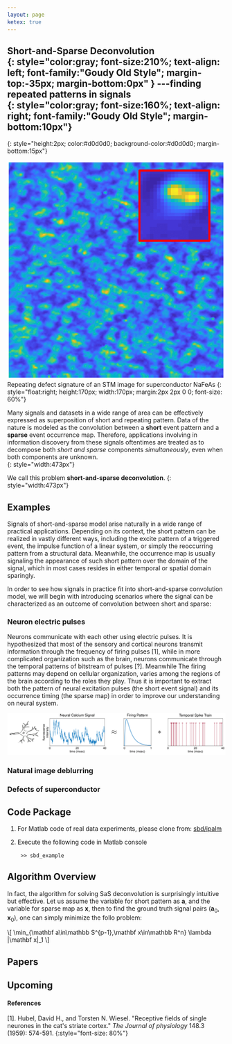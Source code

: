 ```yaml
---
layout: page
ketex: true
---
```


**Short-and-Sparse Deconvolution**  
{: style="color:gray; font-size:210%; text-align: left; font-family:"Goudy Old Style"; margin-top:-35px; margin-bottom:0px" }
---finding repeated patterns in signals  
{: style="color:gray; font-size:160%; text-align: right; font-family:"Goudy Old Style"; margin-bottom:10px"}
----------------------------------------------------------
{: style="height:2px; color:#d0d0d0; background-color:#d0d0d0; margin-bottom:15px"}


![fig1](/assets/fig_realdata_rec.png)
Repeating defect signature of an STM image for superconductor NaFeAs
{: style="float:right; height:170px; width:170px; margin:2px 2px 0 0; font-size: 60%"}

Many signals and datasets in a wide range of area can be effectively expressed as superposition of short and repeating pattern.  Data of the nature is modeled as the convolution between a **short** event pattern and a **sparse** event occurrence map. Therefore, applications involving in information discovery from these signals oftentimes are treated as to decompose both *short and sparse* components *simultaneously*, even when both components are unknown.  
{: style="width:473px"}

We call this problem **short-and-sparse deconvolution**.
{: style="width:473px"}


## Examples ##
Signals of short-and-sparse model arise naturally in a wide range of practical applications. Depending on its context, the short pattern can be realized in vastly different ways, including the excite pattern of a triggered event, the impulse function of a linear system, or simply the reoccurring pattern from a structural data. Meanwhile, the occurrence map is usually signaling the appearance of such short pattern over the domain of the signal, which in most cases resides in either temporal or spatial domain sparingly. 

In order to see how signals in practice fit into short-and-sparse convolution model, we will begin with introducing scenarios where the signal can be characterized as an outcome of convolution between short and sparse:

### Neuron electric pulses ###
Neurons communicate with each other using electric pulses. It is hypothesized that most of the sensory and cortical  neurons transmit information through the frequency of firing pulses [1], while in more complicated organization such as the brain, neurons communicate through the temporal patterns of bitstream of pulses [?]. Meanwhile The firing patterns may depend on cellular organization, varies among the regions of the brain according to the roles they play. Thus it is important to extract both the pattern of neural excitation pulses (the short event signal) and its occurrence timing (the sparse map) in order to improve our understanding on neural system. 

![fig2](/assets/fig_neuron_spikes.png)



### Natural image deblurring ###


### Defects of superconductor ###




## Code Package ##
1. For Matlab code of real data experiments, please clone from: [sbd/ipalm](https://github.com/sbdsphere/sbd-ipalm)
2. Execute the following code in Matlab console  

		>> sbd_example


## Algorithm Overview ##
In fact, the algorithm for solving SaS deconvolution is surprisingly intuitive but effective. Let us assume the variable for short pattern as $\mathbf a$, and the variable for sparse map as $\mathbf x$, then to find the ground truth signal pairs $(\mathbf a_0, \mathbf x_0)$, one can simply minimize the follo problem:

\\[ \min_{\mathbf a\in\mathbb S^{p-1},\mathbf x\in\mathbb R^n} \lambda \|\mathbf x\|_1 \\]


## Papers ##

## Upcoming ##


#### References ####
[1]. Hubel, David H., and Torsten N. Wiesel. "Receptive fields of single neurones in the cat's striate cortex." *The Journal of physiology* 148.3 (1959): 574-591.
{:style="font-size: 80%"}
